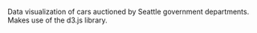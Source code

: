 Data visualization of cars auctioned by Seattle government departments. Makes use of the d3.js library.
